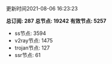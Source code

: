 更新时间2021-08-06 16:23:23

**总订阅: 287**
**总节点: 19242**
**有效节点: 5257**
- ss节点: 3594
- v2ray节点: 1475
- trojan节点: 127
- ssr节点: 61
